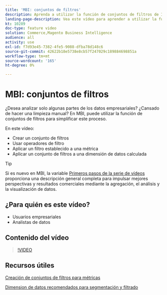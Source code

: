 ```yaml
---
title: 'MBI: conjuntos de filtros'
description: Aprenda a utilizar la función de conjuntos de filtros de IMM para simplificar los informes de datos empresariales para Adobe Commerce y Magento Open Source.
landing-page-description: Vea este vídeo para aprender a utilizar la función de conjuntos de filtros de MBI para simplificar los informes de datos empresariales.
kt: 10289
doc-type: feature video
solution: Commerce,Magento Business Intelligence
audience: all
activity: use
exl-id: f7d93e45-7382-4fe5-9088-dfba78d148c6
source-git-commit: 42622b18e5738e8cb57f247029c189884698851a
workflow-type: tm+mt
source-wordcount: '165'
ht-degree: 0%

---
```


# MBI: conjuntos de filtros

¿Desea analizar solo algunas partes de los datos empresariales? ¿Cansado de hacer una limpieza manual? En MBI, puede utilizar la función de conjuntos de filtros para simplificar este proceso.

En este vídeo:

- Crear un conjunto de filtros
- Usar operadores de filtro
- Aplicar un filtro establecido a una métrica
- Aplicar un conjunto de filtros a una dimensión de datos calculada

>[!TIP]
>
>Si es nuevo en MBI, la variable [Primeros pasos de la serie de vídeos](1-overview.md) proporciona una descripción general completa para impulsar mejores perspectivas y resultados comerciales mediante la agregación, el análisis y la visualización de datos.

## ¿Para quién es este vídeo?

- Usuarios empresariales
- Analistas de datos

## Contenido del vídeo

>[!VIDEO](https://video.tv.adobe.com/v/342408?quality=12&learn=on)

## Recursos útiles

[Creación de conjuntos de filtros para métricas](https://docs.magento.com/mbi/data-user/reports/ess-manage-data-filters.html)

[Dimension de datos recomendados para segmentación y filtrado](https://docs.magento.com/mbi/best-practices/segment-filter.html)
